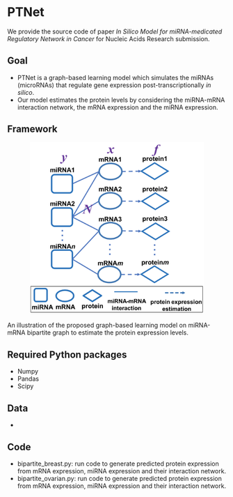 # PTNet
We provide the source code of paper *In Silico Model for miRNA-medicated Regulatory Network in Cancer* for Nucleic Acids Research submission.

## Goal
 - PTNet is a graph-based learning model which simulates the miRNAs (microRNAs) that regulate gene expression post-transcriptionally *in silico*.
 - Our model estimates the protein levels by considering the miRNA-mRNA interaction network, the mRNA expression and the miRNA expression.

## Framework
<p align="center">
  <img src="PTNet.png" width="400">
  <figcaption>An illustration of the proposed graph-based learning model on miRNA-mRNA bipartite graph to estimate the protein expression levels.</figcaption>
</p>

## Required Python packages
 - Numpy
 - Pandas
 - Scipy

## Data
 - 

## Code
 - bipartite_breast.py: run code to generate predicted protein expression from mRNA expression, miRNA expression and their interaction network.
 - bipartite_ovarian.py: run code to generate predicted protein expression from mRNA expression, miRNA expression and their interaction network.
